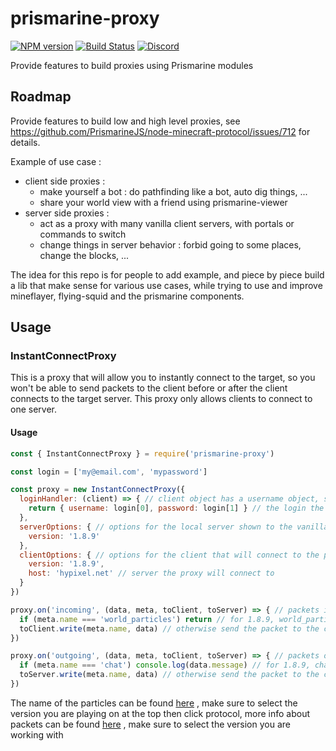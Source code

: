 # prismarine-proxy

[![NPM version](https://img.shields.io/npm/v/prismarine-proxy.svg)](http://npmjs.com/package/prismarine-proxy)
[![Build Status](https://github.com/PrismarineJS/prismarine-proxy/workflows/CI/badge.svg)](https://github.com/PrismarineJS/prismarine-proxy/actions?query=workflow%3A%22CI%22)
[![Discord](https://img.shields.io/badge/chat-on%20discord-brightgreen.svg)](https://discord.gg/GsEFRM8)

Provide features to build proxies using Prismarine modules

## Roadmap

Provide features to build low and high level proxies, see https://github.com/PrismarineJS/node-minecraft-protocol/issues/712 for details.

Example of use case :
* client side proxies :
  * make yourself a bot : do pathfinding like a bot, auto dig things, ...
  * share your world view with a friend using prismarine-viewer
* server side proxies :
  * act as a proxy with many vanilla client servers, with portals or commands to switch
  * change things in server behavior : forbid going to some places, change the blocks, ...

The idea for this repo is for people to add example, and piece by piece build a lib that make sense for various use cases, while trying to use
and improve mineflayer, flying-squid and the prismarine components.

## Usage

### InstantConnectProxy

This is a proxy that will allow you to instantly connect to the target, so you won't be able to send packets to the client before or after the client connects to the target server. This proxy only allows clients to connect to one server.

#### Usage

```js
const { InstantConnectProxy } = require('prismarine-proxy')

const login = ['my@email.com', 'mypassword']

const proxy = new InstantConnectProxy({
  loginHandler: (client) => { // client object has a username object, so you can store usernames with their respective logins
    return { username: login[0], password: login[1] } // the login the proxy will connect to the server with
  },
  serverOptions: { // options for the local server shown to the vanilla client
    version: '1.8.9'
  },
  clientOptions: { // options for the client that will connect to the proxied server
    version: '1.8.9',
    host: 'hypixel.net' // server the proxy will connect to
  }
})

proxy.on('incoming', (data, meta, toClient, toServer) => { // packets incoming from the server to the client
  if (meta.name === 'world_particles') return // for 1.8.9, world_particles is the packet that contains particles, so by returning here, the client connected to the proxy won't get any particles
  toClient.write(meta.name, data) // otherwise send the packet to the client
})

proxy.on('outgoing', (data, meta, toClient, toServer) => { // packets outgoing from the client to the server
  if (meta.name === 'chat') console.log(data.message) // for 1.8.9, chat is the packet that the client sends to send a chat message to the server, so by using console.log, we can sniff the message before it hits the server, and even return early so it wouldn't hit the server
  toServer.write(meta.name, data) // otherwise send the packet to the client
})
```

The name of the particles can be found [here](https://minecraft-data.prismarine.js.org/) , make sure to select the version you are playing on at the top then click protocol, more info about packets can be found [here](https://wiki.vg/Protocol) , make sure to select the version you are working with

